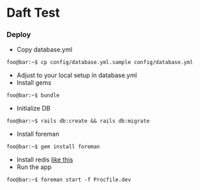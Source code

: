 # Daft Test

### Deploy
* Copy database.yml
```console
foo@bar:~$ cp config/database.yml.sample config/database.yml
```
* Adjust to your local setup in database.yml
* Install gems
```console
foo@bar:~$ bundle
```
* Initialize DB
```console
foo@bar:~$ rails db:create && rails db:migrate
```
* Install foreman
```console
foo@bar:~$ gem install foreman
```
* Install redis [like this](https://medium.com/@petehouston/install-and-config-redis-on-mac-os-x-via-homebrew-eb8df9a4f298)
* Run the app
```console
foo@bar:~$ foreman start -f Procfile.dev
```
